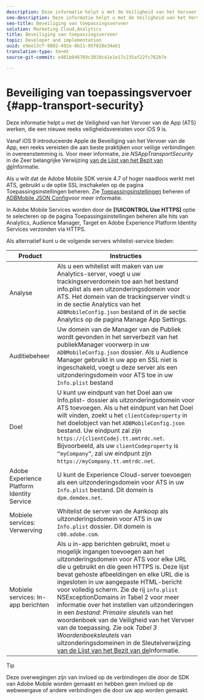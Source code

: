 ```yaml
---
description: Deze informatie helpt u met de Veiligheid van het Vervoer van de App (ATS) werken, die een nieuwe reeks veiligheidsvereisten voor iOS 9 is.
seo-description: Deze informatie helpt u met de Veiligheid van het Vervoer van de App (ATS) werken, die een nieuwe reeks veiligheidsvereisten voor iOS 9 is.
seo-title: Beveiliging van toepassingsvervoer
solution: Marketing Cloud,Analytics
title: Beveiliging van toepassingsvervoer
topic: Developer and implementation
uuid: e9ee13cf-9802-492e-8b11-95f028e34e61
translation-type: tm+mt
source-git-commit: e481b046769c3010c41e1e17c235af22fc762b7e

---
```



# Beveiliging van toepassingsvervoer {#app-transport-security}

Deze informatie helpt u met de Veiligheid van het Vervoer van de App (ATS) werken, die een nieuwe reeks veiligheidsvereisten voor iOS 9 is.

Vanaf iOS 9 introduceerde Apple de Beveiliging van het Vervoer van de App, een reeks vereisten die aan beste praktijken voor veilige verbindingen in overeenstemming is. Voor meer informatie, zie *NSAppTransportSecurity* in de Zeer belangrijke Verwijzing [van de Lijst van het Bezit van de](https://developer.apple.com/library/prerelease/ios/technotes/App-Transport-Security-Technote/)Informatie.

Als u wilt dat de Adobe Mobile SDK versie 4.7 of hoger naadloos werkt met ATS, gebruikt u de optie SSL inschakelen op de pagina Toepassingsinstellingen beheren. Zie [Toepassingsinstellingen](/help/using/c-manage-app-settings/c-manage-app-settings.md) beheren of [ADBMobile JSON Config](/help/ios/configuration/json-config/json-config.md)voor meer informatie.

In Adobe Mobile Services worden door de **[!UICONTROL Use HTTPS]** optie te selecteren op de pagina Toepassingsinstellingen beheren alle hits van Analytics, Audience Manager, Target en Adobe Experience Platform Identity Services verzonden via HTTPS.

Als alternatief kunt u de volgende servers whitelist-service bieden:

| Product | Instructies |
|--- |--- |
| Analyse | Als u een whitelist wilt maken van uw Analytics-server, voegt u uw trackingserverdomein toe aan het bestand info.plist als een uitzonderingsdomein voor ATS.  Het domein van de trackingserver vindt u in de sectie Analytics van het `ADBMobileConfig.json` bestand of in de sectie Analytics op de pagina Manage App Settings. |
| Auditiebeheer | Uw domein van de Manager van de Publiek wordt gevonden in het serverbezit van het publiekManager voorwerp in uw `ADBMobileConfig.json` dossier.  Als u Audience Manager gebruikt in uw app en SSL niet is ingeschakeld, voegt u deze server als een uitzonderingsdomein voor ATS toe in uw `Info.plist` bestand |
| Doel | U kunt uw eindpunt van het Doel aan uw Info.plist- dossier als uitzonderingsdomein voor ATS toevoegen.  Als u het eindpunt van het Doel wilt vinden, zoekt u het `clientCodeproperty` in het doelobject van het `ADBMobileConfig.json` bestand. Uw eindpunt zal zijn `https://{clientCode}.tt.omtrdc.net`.  Bijvoorbeeld, als uw `clientCodeproperty` is `“myCompany”`, zal uw eindpunt zijn `https://myCompany.tt.omtrdc.net`. |
| Adobe Experience Platform Identity Service | U kunt de Experience Cloud-server toevoegen als een uitzonderingsdomein voor ATS in uw `Info.plist` bestand. Dit domein is `dpm.demdex.net`. |
| Mobiele services: Verwerving | Whitelist de server van de Aankoop als uitzonderingsdomein voor ATS in uw `Info.plist` dossier. Dit domein is `c00.adobe.com`. |
| Mobiele services: In-app berichten | Als u in-app berichten gebruikt, moet u mogelijk ingangen toevoegen aan het uitzonderingsdomein voor ATS voor elke URL die u gebruikt en die geen HTTPS is. Deze lijst bevat gehoste afbeeldingen en elke URL die is ingesloten in uw aangepaste HTML-bericht voor volledig scherm.  Zie de rij `info.plist` NSExceptionDomains *in* Tabel 2 voor meer informatie over het instellen van uitzonderingen in een *bestand: Primaire sleutels* van het woordenboek van de Veiligheid van het Vervoer van de toepassing. Zie ook *Tabel 3 Woordenboeksleutels* van uitzonderingsdomeinen in de Sleutelverwijzing [van de Lijst van het Bezit van de](https://developer.apple.com/library/prerelease/ios/technotes/App-Transport-Security-Technote/)Informatie. |

>[!TIP]
>
>Deze overwegingen zijn van invloed op de verbindingen die door de SDK van Adobe Mobile worden gemaakt en hebben geen invloed op de webweergave of andere verbindingen die door uw app worden gemaakt.

